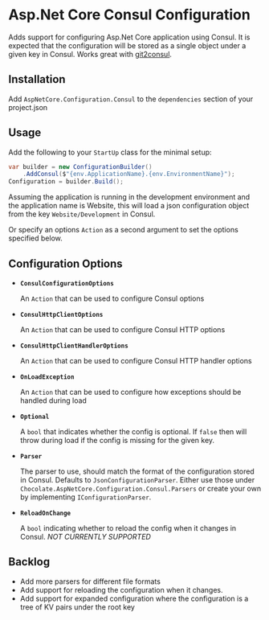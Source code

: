 # Asp.Net Core Consul Configuration

Adds support for configuring Asp.Net Core application using Consul. It is expected that the configuration will be stored as a single object under a given key in Consul. Works great with [git2consul](https://github.com/Cimpress-MCP/git2consul).

## Installation

Add `AspNetCore.Configuration.Consul` to the `dependencies` section of your project.json

## Usage

Add the following to your `StartUp` class for the minimal setup:

```csharp
var builder = new ConfigurationBuilder()
    .AddConsul($"{env.ApplicationName}.{env.EnvironmentName}");
Configuration = builder.Build();
```

Assuming the application is running in the development environment and the application name is Website, this will load a json configuration object from the key `Website/Development` in Consul.

Or specify an options `Action` as a second argument to set the options specified below.

## Configuration Options
* **`ConsulConfigurationOptions`**

   An `Action` that can be used to configure Consul options
* **`ConsulHttpClientOptions`**

   An `Action` that can be used to configure Consul HTTP options
* **`ConsulHttpClientHandlerOptions`**

   An `Action` that can be used to configure Consul HTTP handler options
* **`OnLoadException`**

   An `Action` that can be used to configure how exceptions should be handled during load
* **`Optional`**

   A `bool` that indicates whether the config is optional. If `false` then will throw during load if the config is missing for the given key.
* **`Parser`**

   The parser to use, should match the format of the configuration stored in Consul. Defaults to `JsonConfigurationParser`. Either use those under `Chocolate.AspNetCore.Configuration.Consul.Parsers` or create your own by implementing `IConfigurationParser`.
* **`ReloadOnChange`**

   A `bool` indicating whether to reload the config when it changes in Consul. *NOT CURRENTLY SUPPORTED*

## Backlog
* Add more parsers for different file formats
* Add support for reloading the configuration when it changes.
* Add support for expanded configuration where the configuration is a tree of KV pairs under the root key